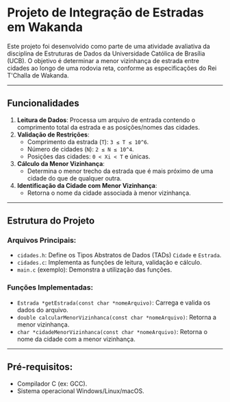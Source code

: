 # Projeto de Integração de Estradas em Wakanda

Este projeto foi desenvolvido como parte de uma atividade avaliativa da disciplina de Estruturas de Dados da Universidade Católica de Brasília (UCB). O objetivo é determinar a menor vizinhança de estrada entre cidades ao longo de uma rodovia reta, conforme as especificações do Rei T'Challa de Wakanda.

---

## Funcionalidades

1. **Leitura de Dados**: Processa um arquivo de entrada contendo o comprimento total da estrada e as posições/nomes das cidades.
2. **Validação de Restrições**:
   - Comprimento da estrada (`T`): `3 ≤ T ≤ 10^6`.
   - Número de cidades (`N`): `2 ≤ N ≤ 10^4`.
   - Posições das cidades: `0 < Xi < T` e únicas.
3. **Cálculo da Menor Vizinhança**:
   - Determina o menor trecho da estrada que é mais próximo de uma cidade do que de qualquer outra.
4. **Identificação da Cidade com Menor Vizinhança**:
   - Retorna o nome da cidade associada à menor vizinhança.

---

## Estrutura do Projeto

### Arquivos Principais:
- `cidades.h`: Define os Tipos Abstratos de Dados (TADs) `Cidade` e `Estrada`.
- `cidades.c`: Implementa as funções de leitura, validação e cálculo.
- `main.c` (exemplo): Demonstra a utilização das funções.

### Funções Implementadas:
- `Estrada *getEstrada(const char *nomeArquivo)`: Carrega e valida os dados do arquivo.
- `double calcularMenorVizinhanca(const char *nomeArquivo)`: Retorna a menor vizinhança.
- `char *cidadeMenorVizinhanca(const char *nomeArquivo)`: Retorna o nome da cidade com a menor vizinhança.

---

## Pré-requisitos:
- Compilador C (ex: GCC).
- Sistema operacional Windows/Linux/macOS.
